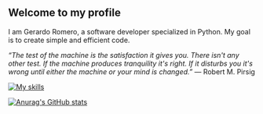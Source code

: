 ## Welcome to my profile

<!--

-->

I am Gerardo Romero, a software developer specialized in Python. My goal is to create simple and efficient code.

_“The test of the machine is the satisfaction it gives you. There isn't any other test. If the machine produces tranquility it's right. If it disturbs you it's wrong until either the machine or your mind is changed.”_
— Robert M. Pirsig

[![My skills](https://skillicons.dev/icons?i=py,linux,bash,md,github,neovim)](https://skillicons.dev)

[![Anurag's GitHub stats](https://github-readme-stats.vercel.app/api?username=gerardo-rp&count_private=true&show_icons=true&theme=dark)](https://github.com/anuraghazra/github-readme-stats)
